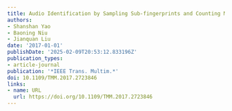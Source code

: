 ```yaml
---
title: Audio Identification by Sampling Sub-fingerprints and Counting Matches
authors:
- Shanshan Yao
- Baoning Niu
- Jianquan Liu
date: '2017-01-01'
publishDate: '2025-02-09T20:53:12.833196Z'
publication_types:
- article-journal
publication: '*IEEE Trans. Multim.*'
doi: 10.1109/TMM.2017.2723846
links:
- name: URL
  url: https://doi.org/10.1109/TMM.2017.2723846
---
```

